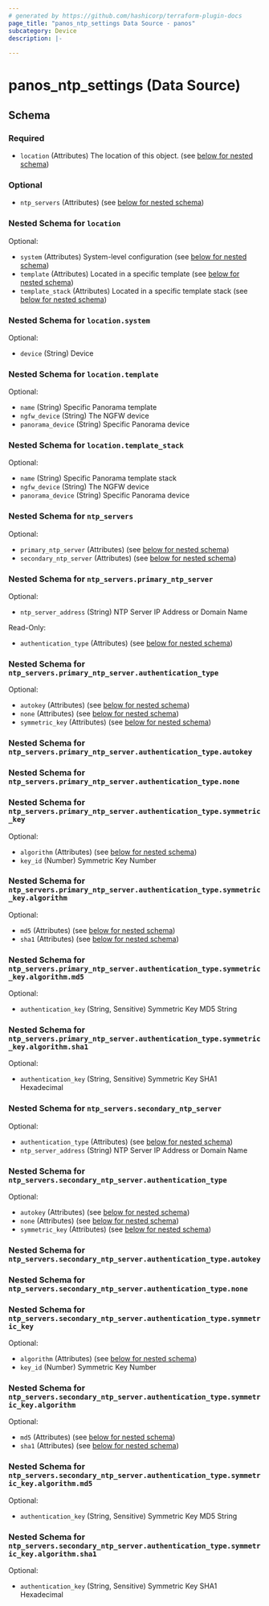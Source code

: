 ```yaml
---
# generated by https://github.com/hashicorp/terraform-plugin-docs
page_title: "panos_ntp_settings Data Source - panos"
subcategory: Device
description: |-
  
---
```


# panos_ntp_settings (Data Source)





<!-- schema generated by tfplugindocs -->
## Schema

### Required

- `location` (Attributes) The location of this object. (see [below for nested schema](#nestedatt--location))

### Optional

- `ntp_servers` (Attributes) (see [below for nested schema](#nestedatt--ntp_servers))

<a id="nestedatt--location"></a>
### Nested Schema for `location`

Optional:

- `system` (Attributes) System-level configuration (see [below for nested schema](#nestedatt--location--system))
- `template` (Attributes) Located in a specific template (see [below for nested schema](#nestedatt--location--template))
- `template_stack` (Attributes) Located in a specific template stack (see [below for nested schema](#nestedatt--location--template_stack))

<a id="nestedatt--location--system"></a>
### Nested Schema for `location.system`

Optional:

- `device` (String) Device


<a id="nestedatt--location--template"></a>
### Nested Schema for `location.template`

Optional:

- `name` (String) Specific Panorama template
- `ngfw_device` (String) The NGFW device
- `panorama_device` (String) Specific Panorama device


<a id="nestedatt--location--template_stack"></a>
### Nested Schema for `location.template_stack`

Optional:

- `name` (String) Specific Panorama template stack
- `ngfw_device` (String) The NGFW device
- `panorama_device` (String) Specific Panorama device



<a id="nestedatt--ntp_servers"></a>
### Nested Schema for `ntp_servers`

Optional:

- `primary_ntp_server` (Attributes) (see [below for nested schema](#nestedatt--ntp_servers--primary_ntp_server))
- `secondary_ntp_server` (Attributes) (see [below for nested schema](#nestedatt--ntp_servers--secondary_ntp_server))

<a id="nestedatt--ntp_servers--primary_ntp_server"></a>
### Nested Schema for `ntp_servers.primary_ntp_server`

Optional:

- `ntp_server_address` (String) NTP Server IP Address or Domain Name

Read-Only:

- `authentication_type` (Attributes) (see [below for nested schema](#nestedatt--ntp_servers--primary_ntp_server--authentication_type))

<a id="nestedatt--ntp_servers--primary_ntp_server--authentication_type"></a>
### Nested Schema for `ntp_servers.primary_ntp_server.authentication_type`

Optional:

- `autokey` (Attributes) (see [below for nested schema](#nestedatt--ntp_servers--primary_ntp_server--authentication_type--autokey))
- `none` (Attributes) (see [below for nested schema](#nestedatt--ntp_servers--primary_ntp_server--authentication_type--none))
- `symmetric_key` (Attributes) (see [below for nested schema](#nestedatt--ntp_servers--primary_ntp_server--authentication_type--symmetric_key))

<a id="nestedatt--ntp_servers--primary_ntp_server--authentication_type--autokey"></a>
### Nested Schema for `ntp_servers.primary_ntp_server.authentication_type.autokey`


<a id="nestedatt--ntp_servers--primary_ntp_server--authentication_type--none"></a>
### Nested Schema for `ntp_servers.primary_ntp_server.authentication_type.none`


<a id="nestedatt--ntp_servers--primary_ntp_server--authentication_type--symmetric_key"></a>
### Nested Schema for `ntp_servers.primary_ntp_server.authentication_type.symmetric_key`

Optional:

- `algorithm` (Attributes) (see [below for nested schema](#nestedatt--ntp_servers--primary_ntp_server--authentication_type--symmetric_key--algorithm))
- `key_id` (Number) Symmetric Key Number

<a id="nestedatt--ntp_servers--primary_ntp_server--authentication_type--symmetric_key--algorithm"></a>
### Nested Schema for `ntp_servers.primary_ntp_server.authentication_type.symmetric_key.algorithm`

Optional:

- `md5` (Attributes) (see [below for nested schema](#nestedatt--ntp_servers--primary_ntp_server--authentication_type--symmetric_key--algorithm--md5))
- `sha1` (Attributes) (see [below for nested schema](#nestedatt--ntp_servers--primary_ntp_server--authentication_type--symmetric_key--algorithm--sha1))

<a id="nestedatt--ntp_servers--primary_ntp_server--authentication_type--symmetric_key--algorithm--md5"></a>
### Nested Schema for `ntp_servers.primary_ntp_server.authentication_type.symmetric_key.algorithm.md5`

Optional:

- `authentication_key` (String, Sensitive) Symmetric Key MD5 String


<a id="nestedatt--ntp_servers--primary_ntp_server--authentication_type--symmetric_key--algorithm--sha1"></a>
### Nested Schema for `ntp_servers.primary_ntp_server.authentication_type.symmetric_key.algorithm.sha1`

Optional:

- `authentication_key` (String, Sensitive) Symmetric Key SHA1 Hexadecimal






<a id="nestedatt--ntp_servers--secondary_ntp_server"></a>
### Nested Schema for `ntp_servers.secondary_ntp_server`

Optional:

- `authentication_type` (Attributes) (see [below for nested schema](#nestedatt--ntp_servers--secondary_ntp_server--authentication_type))
- `ntp_server_address` (String) NTP Server IP Address or Domain Name

<a id="nestedatt--ntp_servers--secondary_ntp_server--authentication_type"></a>
### Nested Schema for `ntp_servers.secondary_ntp_server.authentication_type`

Optional:

- `autokey` (Attributes) (see [below for nested schema](#nestedatt--ntp_servers--secondary_ntp_server--authentication_type--autokey))
- `none` (Attributes) (see [below for nested schema](#nestedatt--ntp_servers--secondary_ntp_server--authentication_type--none))
- `symmetric_key` (Attributes) (see [below for nested schema](#nestedatt--ntp_servers--secondary_ntp_server--authentication_type--symmetric_key))

<a id="nestedatt--ntp_servers--secondary_ntp_server--authentication_type--autokey"></a>
### Nested Schema for `ntp_servers.secondary_ntp_server.authentication_type.autokey`


<a id="nestedatt--ntp_servers--secondary_ntp_server--authentication_type--none"></a>
### Nested Schema for `ntp_servers.secondary_ntp_server.authentication_type.none`


<a id="nestedatt--ntp_servers--secondary_ntp_server--authentication_type--symmetric_key"></a>
### Nested Schema for `ntp_servers.secondary_ntp_server.authentication_type.symmetric_key`

Optional:

- `algorithm` (Attributes) (see [below for nested schema](#nestedatt--ntp_servers--secondary_ntp_server--authentication_type--symmetric_key--algorithm))
- `key_id` (Number) Symmetric Key Number

<a id="nestedatt--ntp_servers--secondary_ntp_server--authentication_type--symmetric_key--algorithm"></a>
### Nested Schema for `ntp_servers.secondary_ntp_server.authentication_type.symmetric_key.algorithm`

Optional:

- `md5` (Attributes) (see [below for nested schema](#nestedatt--ntp_servers--secondary_ntp_server--authentication_type--symmetric_key--algorithm--md5))
- `sha1` (Attributes) (see [below for nested schema](#nestedatt--ntp_servers--secondary_ntp_server--authentication_type--symmetric_key--algorithm--sha1))

<a id="nestedatt--ntp_servers--secondary_ntp_server--authentication_type--symmetric_key--algorithm--md5"></a>
### Nested Schema for `ntp_servers.secondary_ntp_server.authentication_type.symmetric_key.algorithm.md5`

Optional:

- `authentication_key` (String, Sensitive) Symmetric Key MD5 String


<a id="nestedatt--ntp_servers--secondary_ntp_server--authentication_type--symmetric_key--algorithm--sha1"></a>
### Nested Schema for `ntp_servers.secondary_ntp_server.authentication_type.symmetric_key.algorithm.sha1`

Optional:

- `authentication_key` (String, Sensitive) Symmetric Key SHA1 Hexadecimal